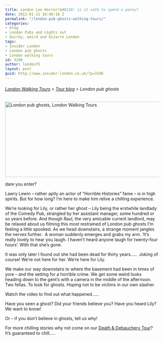 ```yaml
---
title: London Loo Horror!&#8230; is it safe to spend a penny?
date: 2013-01-21 16:49:18 Z
permalink: "/london-pub-ghosts-walking-tours/"
categories:
- blog
- London Pubs and nights out
- Quirky, weird and bizarre London
tags:
- Insider London
- London pub ghosts
- London walking tours
id: 3196
author: london75
layout: post
guid: http://www.insider-london.co.uk/?p=3196
---
```


###### [London Walking Tours](http://www.insider-london.co.uk/ "London Walking Tours") > [Tour blog](http://www.insider-london.co.uk/blog/ "Insider London blog") > London pub ghosts<figure id="attachment_3306" style="width: 569px" class="wp-caption alignnone">

[<img class="size-full wp-image-3306" alt="London pub ghosts, London Walking Tours" src="/wp-content/uploads/2012/11/comedy-pub1.jpg" width="569" height="246" />](/wp-content/uploads/2012/11/comedy-pub1.jpg)<figcaption class="wp-caption-text">dare you enter?</figcaption></figure> 

Lawry Lewin – rather aptly an actor of &#8220;Horrible Histories&#8221; fame – is in high spirits. But for how long? I’m here to make him relive a chilling experience.

We&#8217;re looking for Lily, or rather her ghost &#8211; Lily being the erstwhile landlady of the Comedy Pub, strangled by her assistant manager, some hundred or so years before. And though Raul, the very amicable current landlord, may be relaxed about us filming this most restrained of London pub ghosts I’m feeling a little spooked. As we head downstairs, a strange moment jangles the nerves further.  A woman suddenly emerges and grabs my arm. ‘It’s really lovely to hear you laugh. I haven’t heard anyone laugh for twenty-four hours’. With that she’s gone.

It was only later I found out she had been dead for thirty years…..  Joking of course! We’re not here for her. We’re here for Lily.

We make our way downstairs to where the basement had been in times of yore – and the setting for a horrible crime. We get some weird looks heading down to the gent’s with a camera in the middle of the afternoon. Two fellas. To look for ghosts. Hoping not to be victims in our own slasher.

Watch the video to find out what happened……



Have you seen a ghost? Did your friends believe you? Have you heard Lily? We want to know!

Or – if you don’t believe in ghosts, tell us why!

For more chilling stories why not come on our [Death & Debauchery Tour](http://www.insider-london.co.uk/weird-london-murders-walking-tours/ "Death & Debauchery Tour")? It’s guaranteed to chill…..